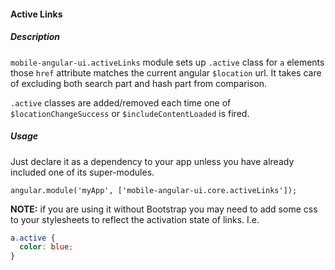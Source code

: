 #### Active Links

##### Description

`mobile-angular-ui.activeLinks` module sets up `.active` class for `a` elements those `href` attribute matches the current angular `$location` url. It takes care of excluding both search part and hash part from comparison.

`.active` classes are added/removed each time one of `$locationChangeSuccess` or `$includeContentLoaded` is fired.

##### Usage

Just declare it as a dependency to your app unless you have already included one of its super-modules.

```
angular.module('myApp', ['mobile-angular-ui.core.activeLinks']);
```

**NOTE:** if you are using it without Bootstrap you may need to add some css to your stylesheets to reflect the activation state of links. I.e.

``` css
a.active {
  color: blue;
}
```